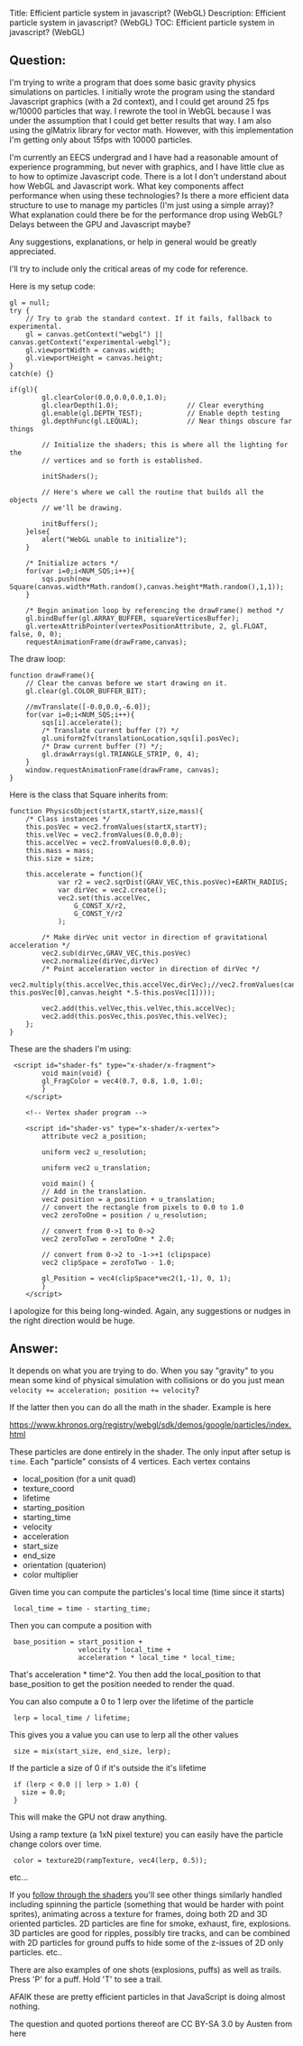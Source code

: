 Title: Efficient particle system in javascript? (WebGL)
Description: Efficient particle system in javascript? (WebGL)
TOC: Efficient particle system in javascript? (WebGL)

## Question:

I'm trying to write a program that does some basic gravity physics simulations on particles. I initially wrote the program using the standard Javascript graphics (with a 2d context), and I could get around 25 fps w/10000 particles that way. I rewrote the tool in WebGL because I was under the assumption that I could get better results that way. I am also using the glMatrix library for vector math. However, with this implementation I'm getting only about 15fps with 10000 particles. 

I'm currently an EECS undergrad and I have had a reasonable amount of experience programming, but never with graphics, and I have little clue as to how to optimize Javascript code.
There is a lot I don't understand about how WebGL and Javascript work. What key components affect performance when using these technologies? Is there a more efficient data structure to use to manage my particles (I'm just using a simple array)? What explanation could there be for the performance drop using WebGL? Delays between the GPU and Javascript maybe?

Any suggestions, explanations, or help in general would be greatly appreciated. 

I'll try to include only the critical areas of my code for reference.

Here is my setup code:

    gl = null;
    try {
        // Try to grab the standard context. If it fails, fallback to experimental.
        gl = canvas.getContext("webgl") || canvas.getContext("experimental-webgl");
        gl.viewportWidth = canvas.width;
        gl.viewportHeight = canvas.height;
    }
    catch(e) {}

    if(gl){
            gl.clearColor(0.0,0.0,0.0,1.0);
            gl.clearDepth(1.0);                 // Clear everything
            gl.enable(gl.DEPTH_TEST);           // Enable depth testing
            gl.depthFunc(gl.LEQUAL);            // Near things obscure far things
    
            // Initialize the shaders; this is where all the lighting for the
            // vertices and so forth is established.
    
            initShaders();
    
            // Here's where we call the routine that builds all the objects
            // we'll be drawing.
    
            initBuffers();
        }else{
            alert("WebGL unable to initialize");
        }
    
        /* Initialize actors */
        for(var i=0;i<NUM_SQS;i++){
            sqs.push(new Square(canvas.width*Math.random(),canvas.height*Math.random(),1,1));            
        }

        /* Begin animation loop by referencing the drawFrame() method */
        gl.bindBuffer(gl.ARRAY_BUFFER, squareVerticesBuffer);
        gl.vertexAttribPointer(vertexPositionAttribute, 2, gl.FLOAT, false, 0, 0);
        requestAnimationFrame(drawFrame,canvas);

The draw loop: 

    function drawFrame(){
        // Clear the canvas before we start drawing on it.
        gl.clear(gl.COLOR_BUFFER_BIT);
    
        //mvTranslate([-0.0,0.0,-6.0]);
        for(var i=0;i<NUM_SQS;i++){
            sqs[i].accelerate();
            /* Translate current buffer (?) */
            gl.uniform2fv(translationLocation,sqs[i].posVec);
            /* Draw current buffer (?) */;
            gl.drawArrays(gl.TRIANGLE_STRIP, 0, 4);
        }
        window.requestAnimationFrame(drawFrame, canvas);
    }

Here is the class that Square inherits from:

    function PhysicsObject(startX,startY,size,mass){
        /* Class instances */
        this.posVec = vec2.fromValues(startX,startY);
        this.velVec = vec2.fromValues(0.0,0.0);
        this.accelVec = vec2.fromValues(0.0,0.0);
        this.mass = mass;
        this.size = size;
    
        this.accelerate = function(){
                var r2 = vec2.sqrDist(GRAV_VEC,this.posVec)+EARTH_RADIUS;
                var dirVec = vec2.create();
                vec2.set(this.accelVec,
                    G_CONST_X/r2,
                    G_CONST_Y/r2
                );
    
            /* Make dirVec unit vector in direction of gravitational acceleration */
            vec2.sub(dirVec,GRAV_VEC,this.posVec)
            vec2.normalize(dirVec,dirVec)
            /* Point acceleration vector in direction of dirVec */
            vec2.multiply(this.accelVec,this.accelVec,dirVec);//vec2.fromValues(canvas.width*.5-this.posVec[0],canvas.height *.5-this.posVec[1])));
    
            vec2.add(this.velVec,this.velVec,this.accelVec);
            vec2.add(this.posVec,this.posVec,this.velVec);
        };
    }

These are the shaders I'm using:

     <script id="shader-fs" type="x-shader/x-fragment">
            void main(void) {
            gl_FragColor = vec4(0.7, 0.8, 1.0, 1.0);
            }
        </script>
    
        <!-- Vertex shader program -->
    
        <script id="shader-vs" type="x-shader/x-vertex">
            attribute vec2 a_position;
    
            uniform vec2 u_resolution;
    
            uniform vec2 u_translation;
    
            void main() {
            // Add in the translation.
            vec2 position = a_position + u_translation;
            // convert the rectangle from pixels to 0.0 to 1.0
            vec2 zeroToOne = position / u_resolution;
    
            // convert from 0->1 to 0->2
            vec2 zeroToTwo = zeroToOne * 2.0;
    
            // convert from 0->2 to -1->+1 (clipspace)
            vec2 clipSpace = zeroToTwo - 1.0;
    
            gl_Position = vec4(clipSpace*vec2(1,-1), 0, 1);
            }
        </script>

I apologize for this being long-winded. Again, any suggestions or nudges in the right direction would be huge. 

## Answer:

It depends on what you are trying to do. When you say "gravity" to you mean some kind of physical simulation with collisions or do you just mean `velocity += acceleration; position += velocity`?

If the latter then you can do all the math in the shader. Example is here

https://www.khronos.org/registry/webgl/sdk/demos/google/particles/index.html

These particles are done entirely in the shader. The only input after setup is `time`. Each "particle" consists of 4 vertices. Each vertex contains 

* local_position (for a unit quad)
* texture_coord
* lifetime
* starting_position
* starting_time
* velocity
* acceleration
* start_size
* end_size
* orientation (quaterion)
* color multiplier

Given time you can compute the particles's local time (time since it starts)

     local_time = time - starting_time;

Then you can compute a position with

     base_position = start_position + 
                     velocity * local_time + 
                     acceleration * local_time * local_time;

That's acceleration * time^2. You then add the local_position to that base_position to get the position needed to render the quad.

You can also compute a 0 to 1 lerp over the lifetime of the particle

     lerp = local_time / lifetime;

This gives you a value you can use to lerp all the other values

     size = mix(start_size, end_size, lerp);

If the particle a size of 0 if it's outside the it's lifetime

     if (lerp < 0.0 || lerp > 1.0) {
       size = 0.0;
     }

This will make the GPU not draw anything.

Using a ramp texture (a 1xN pixel texture) you can easily have the particle change colors over time.

     color = texture2D(rampTexture, vec4(lerp, 0.5));

etc...

If you [follow through the shaders][1] you'll see other things similarly handled including spinning the particle (something that would be harder with point sprites), animating across a texture for frames, doing both 2D and 3D oriented particles. 2D particles are fine for smoke, exhaust, fire, explosions. 3D particles are good for ripples, possibly tire tracks, and can be combined with 2D particles for ground puffs to hide some of the z-issues of 2D only particles. etc..

There are also examples of one shots (explosions, puffs) as well as trails. Press 'P' for a puff. Hold 'T' to see a trail.

AFAIK these are pretty efficient particles in that JavaScript is doing almost nothing.

  [1]: https://www.khronos.org/registry/webgl/sdk/demos/google/resources/o3djs/particles.js

<div class="so">
  <div>The question and quoted portions thereof are 
    CC BY-SA 3.0 by
    <a data-href="http://NONE">Austen</a>
    from
    <a data-href="https://stackoverflow.com/questions/15215968">here</a>
  </div>
</div>
